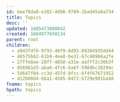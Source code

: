 ```yaml
---
id: bee70da8-e282-4d98-9709-1bad45e8a734
title: Topics
desc: ''
updated: 1605473080842
created: 1604977650134
parent: root
children:
  - a943fdf0-9f93-40f9-8d93-09304935dd44
  - 48575b62-61b9-4ee8-be31-67c48966a2fe
  - 27ffe8ae-20ff-4850-a31e-aafff2c30b3f
  - 056961d3-aba0-4fc6-ba6f-598dbc38294c
  - 5d647f04-cc3d-45fd-8fcc-6f4f67671952
  - d12b00d4-6ba1-4505-8472-b729e901ba48
fname: topics
hpath: topics
---
```



